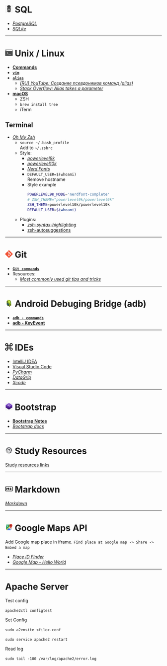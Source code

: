 <!-- [_Stack Overflow: _]() -->
<!-- [_GitHub: _]() -->

# <img src="/imgs/sql.png" width="24" height="24"> SQL

- [_PostgreSQL_](https://www.postgresql.org/docs/)
- [_SQLite_](https://www.sqlite.org/docs.html)

***

# <img src="/imgs/terminal.png" width="24" height="24"> Unix / Linux

- [__Commands__](/terminal/Unix.md)
- [__`vim`__](/terminal/vim.md)
- [__`alias`__](/terminal/alias.md)
    - [_[RU] YouTube: Создание псевдонимов команд (alias)_](https://www.youtube.com/watch?v=HvwOtqEheZ4)
    - [_Stack Overflow: Alias takes a parameter_](https://stackoverflow.com/questions/7131670/make-a-bash-alias-that-takes-a-parameter)
- [__macOS__](/macOS.md)
  - ZSH
  - `brew install tree`
  - iTerm

## Terminal

- [_Oh My Zsh_](https://ohmyz.sh)
  - ```source ~/.bash_profile``` <br> Add to `~/.zshrc`
  - Style:
    - [_powerlevel9k_](https://github.com/Powerlevel9k/powerlevel9k)
    - [_powerlevel10k_](https://github.com/romkatv/powerlevel10k)
    - [_Nerd Fonts_](https://github.com/ryanoasis/nerd-fonts)
    - `DEFAULT_USER=$(whoami)` <br> Remove hostname
    - Style example
        ```sh
        POWERLEVEL9K_MODE='nerdfont-complete'
        # ZSH_THEME="powerlevel9k/powerlevel9k"
        ZSH_THEME=powerlevel10k/powerlevel10k
        DEFAULT_USER=$(whoami)
        ```
  - Plugins:
    - [_zsh-syntax-highlighting_](https://github.com/zsh-users/zsh-syntax-highlighting)
    - [zsh-autosuggestions](https://github.com/zsh-users/zsh-autosuggestions)  

***

# <img src="/imgs/git.png" width="24" height="24"> Git

- [__`Git commands`__](/Git.md)
- Resources:
    - [_Most commonly used git tips and tricks_](https://github.com/git-tips/tips)

***

# <img src="/imgs/adb.jpeg" width="24" height="24"> Android Debuging Bridge (adb)

- [__`adb - commands`__](/adb/adb.md)
- [__adb - KeyEvent__](/adb/adb%20-%20KeyEvent.md)

***

# <img src="/imgs/shortcuts.jpeg" width="24" height="24"> IDEs

- [IntelliJ IDEA](/IDEA_shortcuts.md)
- [Visual Studio Code](/VS_Code.md)
- [_PyCharm_](https://www.jetbrains.com/pycharm/)
- [_DataGrip_](https://www.jetbrains.com/datagrip/)
- [_Xcode_](https://itunes.apple.com/us/app/xcode/id497799835)
                    
***

# <img src="/imgs/bootstrap.jpg" width="24" height="24"> Bootstrap

- [__Bootstrap Notes__](/bootstrap_notes.md)
- [_Bootstrap docs_](https://getbootstrap.com/)

***

# <img src="/imgs/study_res.png" width="24" height="24"> Study Resources

[Study resources links](/Study_Resources.md)

*** 

# <img src="/imgs/markdown.png" width="24" height="24"> Markdown

[_Markdown_](https://github.com/adam-p/markdown-here/wiki/Markdown-Cheatsheet)

*** 

# <img src="/imgs/maps.png" width="24" height="24"> Google Maps API

Add Google map place in iframe. `Find place at Google map -> Share -> Embed a map`

- [_Place ID Finder_](https://developers.google.com/maps/documentation/javascript/examples/places-placeid-finder)
- [_Google Map - Hello World_](https://developers.google.com/maps/documentation/javascript/examples/map-simple)

***

# Apache Server

Test config

`apache2ctl configtest`

Set Config

`sudo a2ensite <file>.conf`

`sudo service apache2 restart`

Read log

`sudo tail -100 /var/log/apache2/error.log`
